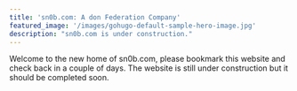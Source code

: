 ```yaml
---
title: 'sn0b.com: A don Federation Company'
featured_image: '/images/gohugo-default-sample-hero-image.jpg'
description: "sn0b.com is under construction."
---
```


Welcome to the new home of sn0b.com, please bookmark this website and check back in a couple of days. The website is still under construction but it should be completed soon.
